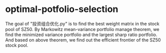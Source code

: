 # optimal-potfolio-selection
The goal of "投资组合优化.py" is to find the best weight matrix in the stock pool of SZ50. By Markowitz mean-variance portfolio manage theorem, we find the minimized variance portfolio and the largest  sharp ratio portfolio. And based on above theorem, we find out the efficient frontier of the SZ50 stock pool.
